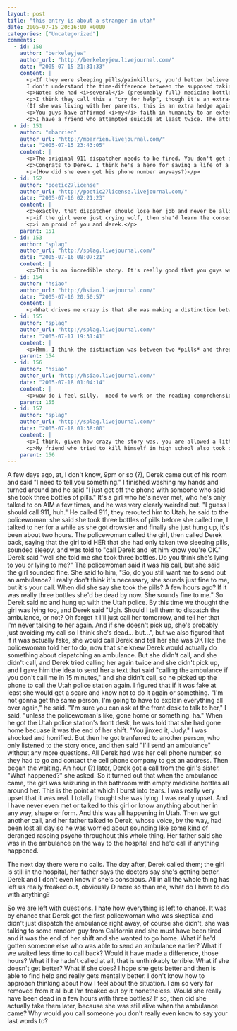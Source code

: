 ```yaml
---
layout: post
title: "this entry is about a stranger in utah"
date: 2005-07-15 20:16:00 +0000
categories: ["Uncategorized"]
comments:
  - id: 150
    author: "berkeleyjew"
    author_url: "http://berkeleyjew.livejournal.com/"
    date: "2005-07-15 21:31:33"
    content: |
      <p>If they were sleeping pills/painkillers, you'd better believe it.<br />
      I don't understand the time-difference between the supposed taking and the results, though. I think you're right about her taking them later.</p>
      <p>Note: she had <i>several</i> (presumably full) medicine bottles before taking those pills, so it seems likely that some kind of health problem was already present.</p>
      <p>I think they call this a "cry for help", though it's an extra-convoluted one. Not only was she telling a stranger, but one who's in another state.<br />
      (If she was living with her parents, this is an extra hedge against her family not finding her in time.)</p>
      <p>You guys have affirmed <i>my</i> faith in humanity to an extent, at least. You were safe rather than sorry. Well done.</p>
      <p>I have a friend who attempted suicide at least twice. The attempts could be seen more as representing a capacity for self-harm, (in at least one case the effect of the pills wouldn't have been fatal) but they still represented a state of deep depression and extremely low self-esteem. She spent time in an asylum (I'm not kidding, I visited her there), but has since made a full recovery. She's an amazing girl, but her family can be.. let's just say dysfunctional.</p>
  - id: 151
    author: "mbarrien"
    author_url: "http://mbarrien.livejournal.com/"
    date: "2005-07-15 23:43:05"
    content: |
      <p>The original 911 dispatcher needs to be fired. You don't get a serious call like that, even if it sounds slightly implausible, and just blow it off.</p>
      <p>Congrats to Derek. I think he's a hero for saving a life of a complete stranger.</p>
      <p>(How did she even get his phone number anyways?)</p>
  - id: 152
    author: "poetic27license"
    author_url: "http://poetic27license.livejournal.com/"
    date: "2005-07-16 02:21:23"
    content: |
      <p>exactly. that dispatcher should lose her job and never be allowed to be a dispatcher again.</p>
      <p>if the girl were just crying wolf, then she'd learn the consequences of her actions.  sending an ambulance was an obvious win-win situation, and it possibly hinged on the life of a human being.   WHAT WAS THAT WOMAN THINKING?  HOW CAN SHE SLEEP AT NIGHT?</p>
      <p>i am proud of you and derek.</p>
    parent: 151
  - id: 153
    author: "splag"
    author_url: "http://splag.livejournal.com/"
    date: "2005-07-16 08:07:21"
    content: |
      <p>This is an incredible story. It's really good that you guys were so persistent. I hope the girl is doing well. </p>
  - id: 154
    author: "hsiao"
    author_url: "http://hsiao.livejournal.com/"
    date: "2005-07-16 20:50:57"
    content: |
      <p>What drives me crazy is that she was making a distinction between two bottles and three bottles.  My brother, when he attempted suicide, took only one.  He passed out within the hour (so I hear since I wasn't there) and my brother isn't a scrawny guy or anything like that.  </p>
  - id: 155
    author: "splag"
    author_url: "http://splag.livejournal.com/"
    date: "2005-07-17 19:31:41"
    content: |
      <p>Hmm, I think the distinction was between two *pills* and three bottles...</p>
    parent: 154
  - id: 156
    author: "hsiao"
    author_url: "http://hsiao.livejournal.com/"
    date: "2005-07-18 01:04:14"
    content: |
      <p>wow do i feel silly.  need to work on the reading comprehension stuff</p>
    parent: 155
  - id: 157
    author: "splag"
    author_url: "http://splag.livejournal.com/"
    date: "2005-07-18 01:38:00"
    content: |
      <p>I think, given how crazy the story was, you are allowed a little leeway... this time. </p>
      <p>My friend who tried to kill himself in high school also took one bottle. It seems like three signifies real intent, rather than just a cry for help/attention. Which makes this story even crazier, I guess. </p>
    parent: 156
---
```


A few days ago, at, I don't know, 9pm or so (?), Derek came out of his room and said "I need to tell you something." I finished washing my hands and turned around and he said "I just got off the phone with someone who said she took three bottles of pills." It's a girl who he's never met, who he's only talked to on AIM a few times, and he was very clearly weirded out. "I guess I should call 911, huh." He called 911, they rerouted him to Utah, he said to the policewoman: she said she took three bottles of pills before she called me, I talked to her for a while as she got drowsier and finally she just hung up, it's been about two hours. The policewoman called the girl, then called Derek back, saying that the girl told HER that she had only taken two sleeping pills, sounded sleepy, and was told to "call Derek and let him know you're OK." Derek said "well she told me she took three bottles. Do you think she's lying to you or lying to me?" The policewoman said it was his call, but she said the girl sounded fine. She said to him, "So, do you still want me to send out an ambulance? I really don't think it's necessary, she sounds just fine to me, but it's your call. When did she say she took the pills? A few hours ago? If it was really three bottles she'd be dead by now. She sounds fine to me." So Derek said no and hung up with the Utah police. By this time we thought the girl was lying too, and Derek said "Ugh. Should I tell them to dispatch the ambulance, or not? Oh forget it I'll just call her tomorrow, and tell her that I'm never talking to her again. And if she doesn't pick up, she's probably just avoiding my call so I think she's dead... but...", but we also figured that if it was actually fake, she would call Derek and tell her she was OK like the policewoman told her to do, now that she knew Derek would actually do something about dispatching an ambulance. But she didn't call, and she didn't call, and Derek tried calling her again twice and she didn't pick up, and I gave him the idea to send her a text that said "calling the ambulance if you don't call me in 15 minutes," and she didn't call, so he picked up the phone to call the Utah police station again. I figured that if it was fake at least she would get a scare and know not to do it again or something. "I'm not gonna get the same person, I'm going to have to explain everything all over again," he said. "I'm sure you can ask at the front desk to talk to her," I said, "unless the policewoman's like, gone home or something. ha." When he got the Utah police station's front desk, he was told that she had gone home becuase it was the end of her shift. "You jinxed it, Judy." I was shocked and horrified. But then he got tranferred to another person, who only listened to the story once, and then said "I'll send an ambulance" without any more questions. All Derek had was her cell phone number, so they had to go and contact the cell phone company to get an address. Then began the waiting. An hour (?) later, Derek got a call from the girl's sister. "What happened?" she asked. So it turned out that when the ambulance came, the girl was seizuring in the bathroom with empty medicine bottles all around her. This is the point at which I burst into tears. I was really very upset that it was real. I totally thought she was lying. I was really upset. And I have never even met or talked to this girl or know anything about her in any way, shape or form. And this was all happening in Utah. Then we got another call, and her father talked to Derek, whose voice, by the way, had been lost all day so he was worried about sounding like some kind of deranged rasping psycho throughout this whole thing. Her father said she was in the ambulance on the way to the hospital and he'd call if anything happened. 

The next day there were no calls. The day after, Derek called them; the girl is still in the hospital, her father says the doctors say she's getting better. Derek and I don't even know if she's conscious. All in all the whole thing has left us really freaked out, obviously D more so than me, what do I have to do with anything?

So we are left with questions. I hate how everything is left to chance. It was by chance that Derek got the first policewoman who was skeptical and didn't just dispatch the ambulance right away, of course she didn't, she was talking to some random guy from California and she must have been tired and it was the end of her shift and she wanted to go home. What if he'd gotten someone else who was able to send an ambulance earlier? What if we waited less time to call back? Would it have made a difference, those hours? What if he hadn't called at all, that is unthinkably terrible. What if she doesn't get better? What if she does? I hope she gets better and then is able to find help and really gets mentally better. I don't know how to approach thinking about how I feel about the situation. I am so very far removed from it all but I'm freaked out by it nonetheless. Would she really have been dead in a few hours with three bottles? If so, then did she actually take them later, because she was still alive when the ambulance came? Why would you call someone you don't really even know to say your last words to?